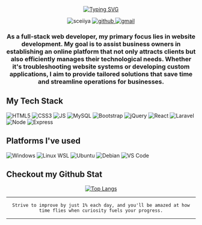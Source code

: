 <p align="center">
  <a href="https://git.io/typing-svg"><img src="https://readme-typing-svg.demolab.com?font=Fira+Code&pause=1000&center=true&random=false&width=435&lines=Hello+Geek;I'm+a+Full+Stack+Web+Developer;I+love+to+create+something+new;And+I+like+you+too!" alt="Typing SVG" /></a>
</p>


<p align="center">
  <img src="https://komarev.com/ghpvc/?username=Elcavz-beta&label=Profile%20views&color=0e75b6&style=flat" alt="sceiiya" />
  <a href="https://github.com/Elcavz">
    <img src="https://img.shields.io/github/followers/Elcavz" alt="github">
  </a>
  <a href="mailto:renzsayaman100@gmail.com">
    <img src="https://img.shields.io/badge/- -%232c3e50?label=Email&style=social&logo=gmail" alt="gmail">
  </a>
</p>

<h3 align="center">As a full-stack web developer, my primary focus lies in website development. My goal is to assist business owners in establishing an online platform that not only attracts clients but also efficiently manages their technological needs. Whether it's troubleshooting website systems or developing custom applications, I aim to provide tailored solutions that save time and streamline operations for businesses.
</h3>

## My Tech Stack
![HTML5](https://img.shields.io/badge/-HTML5-%232c3e50?style=for-the-badge&logo=HTML5&logoColor=white)
![CSS3](https://img.shields.io/badge/-CSS3-%232c3e50?style=for-the-badge&logo=CSS3&logoColor=white)
![JS](https://img.shields.io/badge/-Javascript-%232c3e50?style=for-the-badge&logo=javascript&logoColor=white)
![MySQL](https://img.shields.io/badge/-mySQL-%232c3e50?style=for-the-badge&logo=mysql&logoColor=white)
![Bootstrap](https://img.shields.io/badge/-Boostrap-%232c3e50?style=for-the-badge&logo=bootstrap&logoColor=white)
![jQuery](https://img.shields.io/badge/jquery-%232c3e50.svg?style=for-the-badge&logo=jquery&logoColor=white)
![React](https://img.shields.io/badge/react-%232c3e50.svg?style=for-the-badge&logo=react&logoColor=white)
![Laravel](https://img.shields.io/badge/laravel-%232c3e50.svg?style=for-the-badge&logo=laravel&logoColor=white)
![Node](https://img.shields.io/badge/node%20js-%232c3e50.svg?style=for-the-badge&logo=nodedotjs&logoColor=white)
![Express](https://img.shields.io/badge/express-%232c3e50.svg?style=for-the-badge&logo=express&logoColor=white)

## Platforms I've used
![Windows](https://img.shields.io/badge/windows-%232c3e50.svg?style=for-the-badge&logo=windows&logoColor=white)
![Linux WSL](https://img.shields.io/badge/linux%20(WSL)-%232c3e50.svg?style=for-the-badge&logo=linux&logoColor=white)
![Ubuntu](https://img.shields.io/badge/ubuntu-%232c3e50.svg?style=for-the-badge&logo=ubuntu&logoColor=white)
![Debian](https://img.shields.io/badge/debian-%232c3e50.svg?style=for-the-badge&logo=debian&logoColor=white)
![VS Code](https://img.shields.io/badge/VS%20Code-%232c3e50.svg?style=for-the-badge&logo=visual-studio-code&logoColor=white)

## Checkout my Github Stat
<div align="center">

[![Top Langs](https://github-readme-stats.vercel.app/api/top-langs/?username=Elcavz&layout=donut&theme=react&hide_border=true&bg_color=30363d&title_color=ffeded&icon_color=A50113&hide=hack)](https://github.com/sceiiya?tab=repositories)

</div>

---

<div align="center">
  
``` Strive to improve by just 1% each day, and you'll be amazed at how time flies when curiosity fuels your progress. ```
  
</div>

---

<div align="center">
  
</div>

